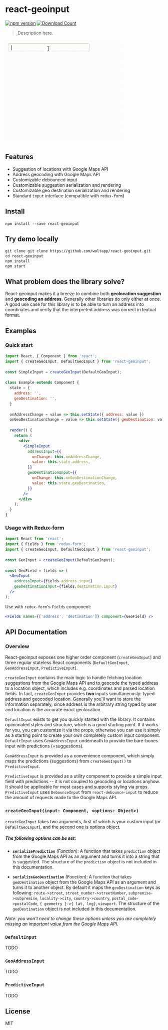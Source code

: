 # react-geoinput

[![npm version](https://badge.fury.io/js/react-geoinput.svg)](https://badge.fury.io/js/react-geoinput)
[![Download Count](http://img.shields.io/npm/dm/react-geoinput.svg?style=flat-square)](https://npmjs.org/package/react-geoinput)

> Description here.

<img src="demo.gif" alt="react-geoinput example" />

## Features

* Suggestion of locations with Google Maps API
* Address geocoding with Google Maps API
* Customizable debounced input
* Customizable suggestion serialization and rendering
* Customizable geo destination serialization and rendering
* Standard `input` interface (compatible with `redux-form`)

## Install

```
npm install --save react-geoinput
```

## Try demo locally

```
git clone git clone https://github.com/woltapp/react-geoinput.git
cd react-geoinput
npm install
npm start
```

## What problem does the library solve?

React-geoinput makes it a breeze to combine both __geolocation suggestion__
and __geocoding an address__. Generally other libraries do only either at once. A good use case for this library is to be able to turn an address into coordinates and verify that the interpreted address was correct in textual format.

## Examples

### Quick start

```jsx
import React, { Component } from 'react';
import { createGeoInput, DefaultGeoInput } from 'react-geoinput';

const SimpleInput = createGeoInput(DefaultGeoInput);

class Example extends Component {
  state = {
    address: '',
    geoDestination: '',
  }

  onAddressChange = value => this.setState({ address: value })
  onGeoDestinationChange = value => this.setState({ geoDestination: value })

  render() {
    return (
      <div>
        <SimpleInput
          addressInput={{
            onChange: this.onAddressChange,
            value: this.state.address,
          }}
          geoDestinationInput={{
            onChange: this.onGeoDestinationChange,
            value: this.state.geoDestination,
          }}
        />
      </div>
    );
  }
}
```

### Usage with Redux-form

```jsx
import React from 'react';
import { Fields } from 'redux-form';
import { createGeoInput, DefaultGeoInput } from 'react-geoinput';

const GeoInput = createGeoInput(DefaultGeoInput);

const GeoField = fields => (
  <GeoInput
    addressInput={fields.address.input}
    geoDestinationInput={fields.destination.input}
  />
);
```

Use with `redux-form`'s `Fields` component:

```jsx
<Fields names={['address', 'destination']} component={GeoField} />
```

## API Documentation

### Overview

React-geoinput exposes one higher order component (`createGeoInput`) and three regular
stateless React components (`DefaultGeoInput`, `GeoAddressInput`, `PredictiveInput`).

`createGeoInput` contains the main logic to handle fetching location
suggestions from the Google Maps API and to geocode the typed
address to a location object, which includes e.g. coordinates and parsed
location fields. In fact, `createGeoInput` provides __two__ inputs simultaneously:
typed address and geocoded location. Generally you'll want to store the information
separately, since address is the arbitrary string typed by user and location
is the accurate exact geolocation.

`DefaultInput` exists to get you quickly started with the library. It contains
opinionated styles and structure, which is a good starting point. If it works
for you, you can customize it via the props, otherwise you can use
it simply as a starting point to create your own completely custom input component.
`DefaultInput` uses `GeoAddressInput` underneath to provide the bare-bones
input with predictions (=suggestions).

`GeoAddressInput` is provided as a convenience component, which simply maps
the predictions (suggestions) from `createGeoInput()` to `PredictiveInput`.

`PredictiveInput` is provided as a utility component to provide a simple
input field with predictions -- it is not coupled to geocoding or locations anyhow.
It should be applicable for most cases and supports styling via props.
`PredictiveInput` uses `DebounceInput` from `react-debounce-input` to reduce
the amount of requests made to the Google Maps API.

### `createGeoInput(input: Component, <options: Object>)`

`createGeoInput` takes two arguments, first of which is your custom input (or `DefaultGeoInput`),
and the second one is options object.

##### The following options can be set:

* __`serializePrediction`__ _(Function)_: A function that takes `prediction` object
from the Google Maps API as an argument and turns it into a string that is suggested.
The structure of the `prediction` object is not included in this documentation.

* __`serializeGeoDestination`__ _(Function)_: A function that takes `geoDestination` object
from the Google Maps API as an argument and turns it to another object. By default it maps
the `geoDestination` keys as following: `route->street`, `street_number->streetNumber`,
`subpremise->subpremise`, `locality->city`, `country->country`, `postal_code->postalCode`,
`{ geometry }->{ lat, lng},viewport`. The structure of the `geoDestination` object is not
included in this documentation.

_Note: you won't need to change these options unless you are completely missing
an important value from the Google Maps API._


### `DefaultInput`

TODO


### `GeoAddressInput`

TODO


### `PredictiveInput`

TODO


## License

MIT
